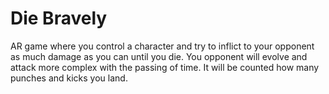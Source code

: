 # Die Bravely
AR game where you control a character and try to inflict to your opponent as much damage as you can until you die.
You opponent will evolve and attack more complex with the passing of time. 
It will be counted how many punches and kicks you land.
